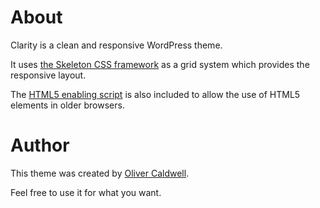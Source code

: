 # About

Clarity is a clean and responsive WordPress theme.

It uses [the Skeleton CSS framework](http://www.getskeleton.com/) as a grid system which provides the responsive layout.

The [HTML5 enabling script](http://remysharp.com/2009/01/07/html5-enabling-script/) is also included to allow the use of HTML5 elements in older browsers.

# Author

This theme was created by [Oliver Caldwell](http://olivercaldwell.co.uk/).

Feel free to use it for what you want.